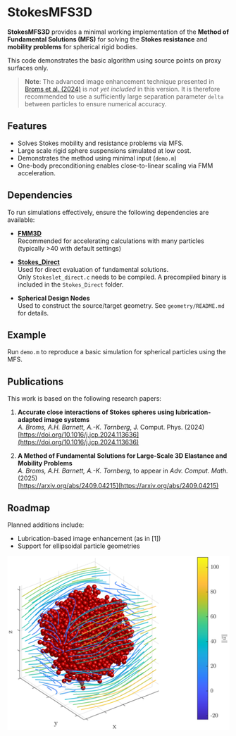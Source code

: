 
# StokesMFS3D

**StokesMFS3D** provides a minimal working implementation of the **Method of Fundamental Solutions (MFS)** for solving the **Stokes resistance** and **mobility problems** for spherical rigid bodies.

This code demonstrates the basic algorithm using source points on proxy surfaces only. 

> **Note**: The advanced image enhancement technique presented in [Broms et al. (2024)](#publications) is *not yet included* in this version. It is therefore recommended to use a sufficiently large separation parameter `delta` between particles to ensure numerical accuracy.

## Features

- Solves Stokes mobility and resistance problems via MFS.
- Large scale rigid sphere suspensions simulated at low cost.
- Demonstrates the method using minimal input (`demo.m`)
- One-body preconditioning enables close-to-linear scaling via FMM acceleration. 

## Dependencies

To run simulations effectively, ensure the following dependencies are available:

- **[FMM3D](https://github.com/flatironinstitute/FMM3D)**  
  Recommended for accelerating calculations with many particles (typically >40 with default settings)

- **[Stokes_Direct](https://github.com/annabroms/Stokes_Direct)**  
  Used for direct evaluation of fundamental solutions.  
  Only `Stokeslet_direct.c` needs to be compiled. A precompiled binary is included in the `Stokes_Direct` folder.

- **Spherical Design Nodes**  
  Used to construct the source/target geometry. See `geometry/README.md` for details.

## Example

Run `demo.m` to reproduce a basic simulation for spherical particles using the MFS.

## Publications

This work is based on the following research papers:

1. **Accurate close interactions of Stokes spheres using lubrication-adapted image systems**  
   *A. Broms, A.H. Barnett, A.-K. Tornberg*, J. Comput. Phys. (2024)  
   [https://doi.org/10.1016/j.jcp.2024.113636](https://doi.org/10.1016/j.jcp.2024.113636)

2. **A Method of Fundamental Solutions for Large-Scale 3D Elastance and Mobility Problems**  
   *A. Broms, A.H. Barnett, A.-K. Tornberg*, to appear in *Adv. Comput. Math.* (2025)  
   [https://arxiv.org/abs/2409.04215](https://arxiv.org/abs/2409.04215) 

## Roadmap

Planned additions include:

- Lubrication-based image enhancement (as in [1])
- Support for ellipsoidal particle geometries

![Clustered particles](cluster.png)



